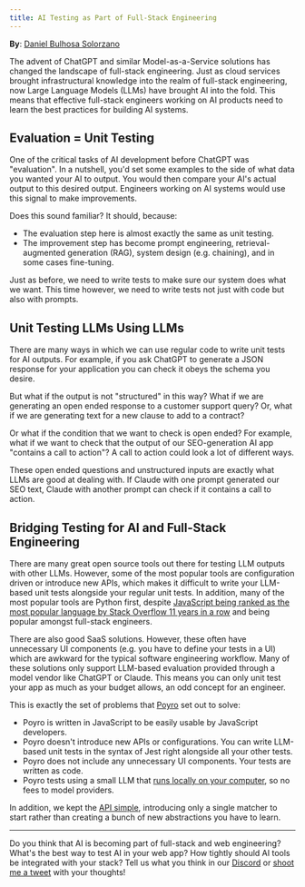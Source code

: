 ```yaml
---
title: AI Testing as Part of Full-Stack Engineering
---
```


**By**: [Daniel Bulhosa Solorzano](https://x.com/danielbulhosa)

The advent of ChatGPT and similar Model-as-a-Service solutions has changed the landscape of full-stack engineering. Just as cloud services brought infrastructural knowledge into the realm of full-stack engineering, now Large Language Models (LLMs) have brought AI into the fold. This means that effective full-stack engineers working on AI products need to learn the best practices for building AI systems.

## Evaluation = Unit Testing

One of the critical tasks of AI development before ChatGPT was "evaluation". In a nutshell, you'd set some examples to the side of what data you wanted your AI to output. You would then compare your AI's actual output to this desired output. Engineers working on AI systems would use this signal to make improvements.

Does this sound familiar? It should, because:

- The evaluation step here is almost exactly the same as unit testing.
- The improvement step has become prompt engineering, retrieval-augmented generation (RAG), system design (e.g. chaining), and in some cases fine-tuning.

Just as before, we need to write tests to make sure our system does what we want. This time however, we need to write tests not just with code but also with prompts.

## Unit Testing LLMs Using LLMs

There are many ways in which we can use regular code to write unit tests for AI outputs. For example, if you ask ChatGPT to generate a JSON response for your application you can check it obeys the schema you desire.

But what if the output is not "structured" in this way? What if we are generating an open ended response to a customer support query? Or, what if we are generating text for a new clause to add to a contract?

Or what if the condition that we want to check is open ended? For example, what if we want to check that the output of our SEO-generation AI app "contains a call to action"? A call to action could look a lot of different ways.

These open ended questions and unstructured inputs are exactly what LLMs are good at dealing with. If Claude with one prompt generated our SEO text, Claude with another prompt can check if it contains a call to action.

## Bridging Testing for AI and Full-Stack Engineering

There are many great open source tools out there for testing LLM outputs with other LLMs. However, some of the most popular tools are configuration driven or introduce new APIs, which makes it difficult to write your LLM-based unit tests alongside your regular unit tests. In addition, many of the most popular tools are Python first, despite [JavaScript being ranked as the most popular language by Stack Overflow 11 years in a row](https://survey.stackoverflow.co/2023/#most-popular-technologies-language-prof) and being popular amongst full-stack engineers.

There are also good SaaS solutions. However, these often have unnecessary UI components (e.g. you have to define your tests in a UI) which are awkward for the typical software engineering workflow. Many of these solutions only support LLM-based evaluation provided through a model vendor like ChatGPT or Claude. This means you can only unit test your app as much as your budget allows, an odd concept for an engineer.

This is exactly the set of problems that [Poyro](/) set out to solve:

- Poyro is written in JavaScript to be easily usable by JavaScript developers.
- Poyro doesn't introduce new APIs or configurations. You can write LLM-based unit tests in the syntax of Jest right alongside all your other tests.
- Poyro does not include any unnecessary UI components. Your tests are written as code.
- Poyro tests using a small LLM that [runs locally on your computer](/how-does-it-work), so no fees to model providers.

In addition, we kept the [API simple](/sdk-reference/to-fulfill-criterion), introducing only a single matcher to start rather than creating a bunch of new abstractions you have to learn.

---

Do you think that AI is becoming part of full-stack and web engineering? What's the best way to test AI in your web app? How tightly should AI tools be integrated with your stack? Tell us what you think in our [Discord](https://discord.com/invite/gmCjjJ5jSf) or [shoot me a tweet](https://x.com/danielbulhosa) with your thoughts!
